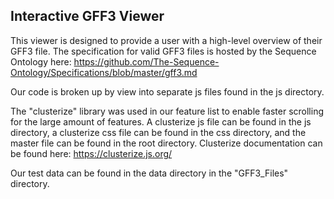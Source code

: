 ## Interactive GFF3 Viewer

This viewer is designed to provide a user with a high-level overview of their GFF3 file. The specification for valid GFF3 files is hosted by the Sequence Ontology here: https://github.com/The-Sequence-Ontology/Specifications/blob/master/gff3.md

Our code is broken up by view into separate js files found in the js directory.

The "clusterize" library was used in our feature list to enable faster scrolling for the large amount of features. A clusterize js file can be found in the js directory, a clusterize css file can be found in the css directory, and the master file can be found in the root directory. Clusterize documentation can be found here: https://clusterize.js.org/

Our test data can be found in the data directory in the "GFF3_Files" directory.
